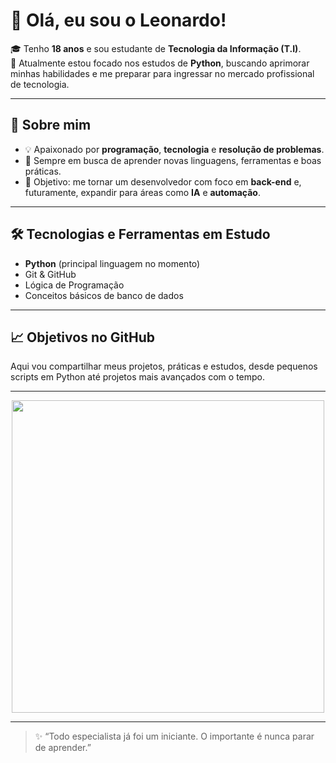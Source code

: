 # 👋 Olá, eu sou o Leonardo!  

🎓 Tenho **18 anos** e sou estudante de **Tecnologia da Informação (T.I)**.  
🐍 Atualmente estou focado nos estudos de **Python**, buscando aprimorar minhas habilidades e me preparar para ingressar no mercado profissional de tecnologia.  

---

## 🚀 Sobre mim  
- 💡 Apaixonado por **programação**, **tecnologia** e **resolução de problemas**.  
- 📘 Sempre em busca de aprender novas linguagens, ferramentas e boas práticas.  
- 🎯 Objetivo: me tornar um desenvolvedor com foco em **back-end** e, futuramente, expandir para áreas como **IA** e **automação**.  

---

## 🛠️ Tecnologias e Ferramentas em Estudo  
- **Python** (principal linguagem no momento)  
- Git & GitHub  
- Lógica de Programação  
- Conceitos básicos de banco de dados  

---

## 📈 Objetivos no GitHub  
Aqui vou compartilhar meus projetos, práticas e estudos, desde pequenos scripts em Python até projetos mais avançados com o tempo.  

---

<p align="center">
  <img src="https://media.giphy.com/media/bGgsc5mWoryfgKBx1u/giphy.gif" width="500"/>
</p>

---

> ✨ “Todo especialista já foi um iniciante. O importante é nunca parar de aprender.”  
